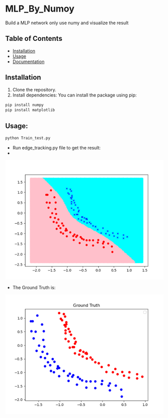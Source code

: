 # MLP_By_Numoy
Build a MLP network only use numy and visualize the result

## Table of Contents

- [Installation](#installation)
- [Usage](#usage)
- [Documentation](#Documentation)

## Installation

1. Clone the repository.
2. Install dependencies:
You can install the package using pip:

```bash
pip install numpy
pip install matplotlib
```

## Usage:
```bash
python Train_test.py
```
- Run edge_tracking.py file to get the result:
- 
![Example Image](Result_MLP.png)

- The Ground Truth is:

![Example Image](Input_data_with_label.png)

